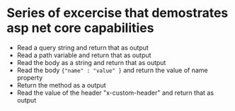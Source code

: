 # Series of excercise that demostrates asp net core capabilities

 - Read a query string and return that as output 
 - Read a path variable and return that as output
 - Read the body as a string and return that as output
 - Read the body `{"name" : "value" }` and return the value of name property
 - Return the method as a output
 - Read the value of the header "x-custom-header" and return that as output
 
